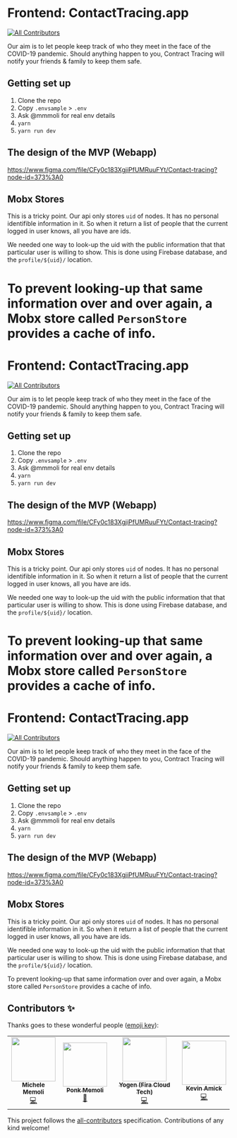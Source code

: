 # Frontend: ContactTracing.app
<!-- ALL-CONTRIBUTORS-BADGE:START - Do not remove or modify this section -->
[![All Contributors](https://img.shields.io/badge/all_contributors-1-orange.svg?style=flat-square)](#contributors-)
<!-- ALL-CONTRIBUTORS-BADGE:END -->

Our aim is to let people keep track of who they meet in the face of the COVID-19 pandemic. Should anything happen to you, Contract Tracing will notify your friends & family to keep them safe.

## Getting set up

1. Clone the repo
2. Copy `.envsample` > `.env`
3. Ask @mmmoli for real env details
4. `yarn`
5. `yarn run dev`

## The design of the MVP (Webapp)
https://www.figma.com/file/CFy0c183XgjiPfUMRuuFYt/Contact-tracing?node-id=373%3A0

## Mobx Stores
This is a tricky point. Our api only stores `uid` of nodes. It has no personal identifible information in it. So when it return a list of people that the current logged in user knows, all you have are ids.

We needed one way to look-up the uid with the public information that that particular user is willing to show. This is done using Firebase database, and the `profile/${uid}/` location.

To prevent looking-up that same information over and over again, a Mobx store called `PersonStore` provides a cache of info.
=======
# Frontend: ContactTracing.app
<!-- ALL-CONTRIBUTORS-BADGE:START - Do not remove or modify this section -->
[![All Contributors](https://img.shields.io/badge/all_contributors-1-orange.svg?style=flat-square)](#contributors-)
<!-- ALL-CONTRIBUTORS-BADGE:END -->

Our aim is to let people keep track of who they meet in the face of the COVID-19 pandemic. Should anything happen to you, Contract Tracing will notify your friends & family to keep them safe.

## Getting set up

1. Clone the repo
2. Copy `.envsample` > `.env`
3. Ask @mmmoli for real env details
4. `yarn`
5. `yarn run dev`

## The design of the MVP (Webapp)
https://www.figma.com/file/CFy0c183XgjiPfUMRuuFYt/Contact-tracing?node-id=373%3A0

## Mobx Stores
This is a tricky point. Our api only stores `uid` of nodes. It has no personal identifible information in it. So when it return a list of people that the current logged in user knows, all you have are ids.

We needed one way to look-up the uid with the public information that that particular user is willing to show. This is done using Firebase database, and the `profile/${uid}/` location.

To prevent looking-up that same information over and over again, a Mobx store called `PersonStore` provides a cache of info.
=======
# Frontend: ContactTracing.app
<!-- ALL-CONTRIBUTORS-BADGE:START - Do not remove or modify this section -->
[![All Contributors](https://img.shields.io/badge/all_contributors-1-orange.svg?style=flat-square)](#contributors-)
<!-- ALL-CONTRIBUTORS-BADGE:END -->

Our aim is to let people keep track of who they meet in the face of the COVID-19 pandemic. Should anything happen to you, Contract Tracing will notify your friends & family to keep them safe.

## Getting set up

1. Clone the repo
2. Copy `.envsample` > `.env`
3. Ask @mmmoli for real env details
4. `yarn`
5. `yarn run dev`

## The design of the MVP (Webapp)
https://www.figma.com/file/CFy0c183XgjiPfUMRuuFYt/Contact-tracing?node-id=373%3A0

## Mobx Stores
This is a tricky point. Our api only stores `uid` of nodes. It has no personal identifible information in it. So when it return a list of people that the current logged in user knows, all you have are ids.

We needed one way to look-up the uid with the public information that that particular user is willing to show. This is done using Firebase database, and the `profile/${uid}/` location.

To prevent looking-up that same information over and over again, a Mobx store called `PersonStore` provides a cache of info.

## Contributors ✨

Thanks goes to these wonderful people ([emoji key](https://allcontributors.org/docs/en/emoji-key)):

<!-- ALL-CONTRIBUTORS-LIST:START - Do not remove or modify this section -->
<!-- prettier-ignore-start -->
<!-- markdownlint-disable -->
<table>
  <tr>
    <td align="center"><a href="http://100shapes.com"><img src="https://avatars2.githubusercontent.com/u/46807?v=4" width="100px;" alt=""/><br /><sub><b>Michele Memoli</b></sub></a><br /><a href="https://github.com/ContactTracing-app/Frontend/commits?author=mmmoli" title="Code">💻</a></td>
    <td align="center"><a href="http://architracker.co"><img src="https://avatars3.githubusercontent.com/u/25208986?v=4" width="100px;" alt=""/><br /><sub><b>Ponk Memoli</b></sub></a><br /><a href="#design-pongponk" title="Design">🎨</a></td>
    <td align="center"><a href="https://github.com/firacloudtech"><img src="https://avatars0.githubusercontent.com/u/54759476?v=4" width="100px;" alt=""/><br /><sub><b>Yogen (Fira Cloud Tech)</b></sub></a><br /><a href="https://github.com/ContactTracing-app/Frontend/commits?author=firacloudtech" title="Code">💻</a></td>
    <td align="center"><a href="https://github.com/kevinamick"><img src="https://avatars1.githubusercontent.com/u/15185225?v=4" width="100px;" alt=""/><br /><sub><b>Kevin Amick</b></sub></a><br /><a href="https://github.com/ContactTracing-app/Frontend/commits?author=kevinamick" title="Code">💻</a></td>
  </tr>
</table>

<!-- markdownlint-enable -->
<!-- prettier-ignore-end -->
<!-- ALL-CONTRIBUTORS-LIST:END -->

This project follows the [all-contributors](https://github.com/all-contributors/all-contributors) specification. Contributions of any kind welcome!